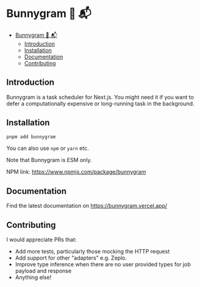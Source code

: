 # Bunnygram 🐇 📬

- [Bunnygram 🐇 📬](#bunnygram--)
  - [Introduction](#introduction)
  - [Installation](#installation)
  - [Documentation](#documentation)
  - [Contributing](#contributing)

## Introduction

Bunnygram is a task scheduler for Next.js. You might need it if you want to defer a computationally expensive or long-running task in the background.

## Installation

```sh
pnpm add bunnygram
```

You can also use `npm` or `yarn` etc.

Note that Bunnygram is ESM only.

NPM link: https://www.npmjs.com/package/bunnygram

## Documentation

Find the latest documentation on <https://bunnygram.vercel.app/>

## Contributing

I would appreciate PRs that:

- Add more tests, particularly those mocking the HTTP request
- Add support for other "adapters" e.g. Zeplo.
- Improve type inference when there are no user provided types for job payload and response
- Anything else!
